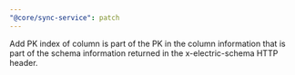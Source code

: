 ```yaml
---
"@core/sync-service": patch
---
```


Add PK index of column is part of the PK in the column information that is part of the schema information returned in the x-electric-schema 
HTTP header.
